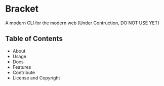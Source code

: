 # Bracket
A modern CLI for the modern web
(Under Contruction, DO NOT USE YET)

## Table of Contents
- <a>About</a>
- <a>Usage</a>
- <a>Docs</a>
- <a>Features</a>
- <a>Contribute</a>
- <a>License and Copyright</a>
